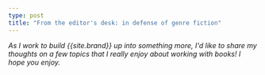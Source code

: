 ```yaml
---
type: post
title: "From the editor's desk: in defense of genre fiction"
---
```


*As I work to build {{site.brand}} up into something more, I'd like to share my thoughts on a few topics that I really enjoy about working with books! I hope you enjoy.*
